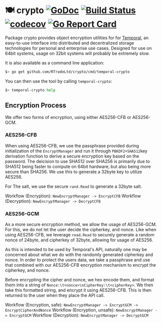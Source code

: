 # 🍽 crypto [![GoDoc](https://godoc.org/github.com/RTradeLtd/crypto?status.svg)](https://godoc.org/github.com/RTradeLtd/crypto) [![Build Status](https://travis-ci.com/RTradeLtd/crypto.svg?branch=master)](https://travis-ci.com/RTradeLtd/crypto) [![codecov](https://codecov.io/gh/RTradeLtd/crypto/branch/master/graph/badge.svg)](https://codecov.io/gh/RTradeLtd/crypto) [![Go Report Card](https://goreportcard.com/badge/github.com/RTradeLtd/crypto)](https://goreportcard.com/report/github.com/RTradeLtd/crypto)

Package crypto provides object encryption utilities for for [Temporal](https://github.com/RTradeLtd/Temporal), an easy-to-use interface into distributed and decentralized storage technologies for personal and enterprise use cases. Designed for use on 64bit systems, usage on 32bit systems will probably be extremely slow.

It is also available as a command line application:

```sh
$> go get github.com/RTradeLtd/crypto/cmd/temporal-crypto
```

You can then use the tool by calling `temporal-crypto`:

```sh
$> temporal-crypto help
```

## Encryption Process

We offer two forms of encryption, using either AES256-CFB or AES256-GCM.

### AES256-CFB

When using AES256-CFB, we use the passphrase provided during initialization of the `EncryptManager` and run it through `PBKDF2+SHA512`key derivation function to derive a secure encryption key based on the password. The deicision to use SHA512 over SHA256 is primarily due to SHA512 being faster to compute on 64bit hardware, but also being more secure than SHA256. We use this to generate a 32byte key to utilize AES256.

For The salt, we use the secure `rand.Read` to generate a 32byte salt.

Workflow (Encryption): `NewEncryptManager -> EncryptCFB`
Workflow (Decryption): `NewEncryptManager -> DecryptCFB`
### AES256-GCM

As a more secure encryption method, we allow the usage of AES256-GCM. For this, we do not let the user decide the cipherkey, and nonce. Like when using AES256-CFB, we leverage `read.Read` to securely generate a random nonce of 24byte, and cipherkey of 32byte, allowing for usage of AES256.

As this is intended to be used by Temporal's API, naturally one may be concerned about what we do with the randomly generated cipherkey and nonce. In order to protect the users data, we take a passphrase and use that combined with our AES256-CFB encryption mechanism to encrypt the cipherkey, and nonce.

Before encrypting the cipher and nonce, we hex encode them, and format them into a string of `Nonce:\t<nonce>\nCipherKey:\t<cipherKey>`. We then take this formatted string, and encrypt it using AES256-CFB. This is then returned to the user when they place the API call.

Workflow (Encryption, safe): `NewEncryptManager -> EncryptGCM -> EncryptCipherAndNonce`
Workflow (Encryption, unsafe): `NewEncryptManager -> EncryptGCM`
Workflow (Decryption): `NewEncryptManager -> DecryptGCM`